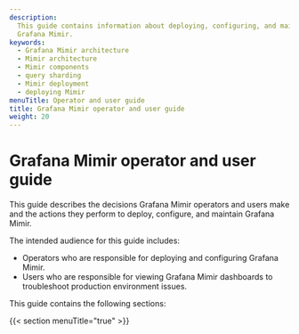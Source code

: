 ```yaml
---
description:
  This guide contains information about deploying, configuring, and maintaining
  Grafana Mimir.
keywords:
  - Grafana Mimir architecture
  - Mimir architecture
  - Mimir components
  - query sharding
  - Mimir deployment
  - deploying Mimir
menuTitle: Operator and user guide
title: Grafana Mimir operator and user guide
weight: 20
---
```


# Grafana Mimir operator and user guide

This guide describes the decisions Grafana Mimir operators and users make and the actions they perform to deploy, configure, and maintain Grafana Mimir.

The intended audience for this guide includes:

- Operators who are responsible for deploying and configuring Grafana Mimir.
- Users who are responsible for viewing Grafana Mimir dashboards to troubleshoot production environment issues.

This guide contains the following sections:

{{< section menuTitle="true" >}}
